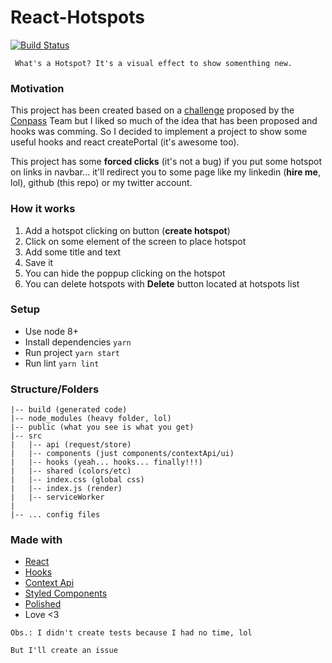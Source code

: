 # React-Hotspots
[![Build Status](https://travis-ci.org/mathvaleriano/react-hotspots.svg?branch=master)](https://travis-ci.org/mathvaleriano/react-hotspots)


` What's a Hotspot? It's a visual effect to show somenthing new.`

### Motivation

This project has been created based on a [challenge](https://github.com/Conpass/challenges/blob/master/Frontend-Challenge.md) proposed by the [Conpass](https://www.conpass.io/) Team but I liked so much of the idea that has been proposed and hooks was comming. So I decided to implement a project to show some useful hooks and react createPortal (it's awesome too).

This project has some **forced clicks** (it's not a bug) if you put some hotspot on links in navbar... it'll redirect you to some page like my linkedin (**hire me**, lol), github (this repo) or my twitter account.

### How it works

1. Add a hotspot clicking on button (**create hotspot**)
2. Click on some element of the screen to place hotspot
3. Add some title and text
4. Save it
5. You can hide the poppup clicking on the hotspot
6. You can delete hotspots with **Delete** button located at hotspots list

### Setup

* Use node 8+
* Install dependencies `yarn`
* Run project `yarn start`
* Run lint `yarn lint`

### Structure/Folders

```
|-- build (generated code)
|-- node_modules (heavy folder, lol)
|-- public (what you see is what you get)
|-- src
|   |-- api (request/store)
|   |-- components (just components/contextApi/ui)
|   |-- hooks (yeah... hooks... finally!!!)
|   |-- shared (colors/etc)
|   |-- index.css (global css)
|   |-- index.js (render)
|   |-- serviceWorker
|
|-- ... config files

```

### Made with

* [React](https://reactjs.org/)
* [Hooks](https://reactjs.org/docs/hooks-faq.html)
* [Context Api](https://reactjs.org/docs/context.html)
* [Styled Components](https://www.styled-components.com/)
* [Polished](https://github.com/styled-components/polished)
* Love <3

`Obs.: I didn't create tests because I had no time, lol`

`But I'll create an issue`

